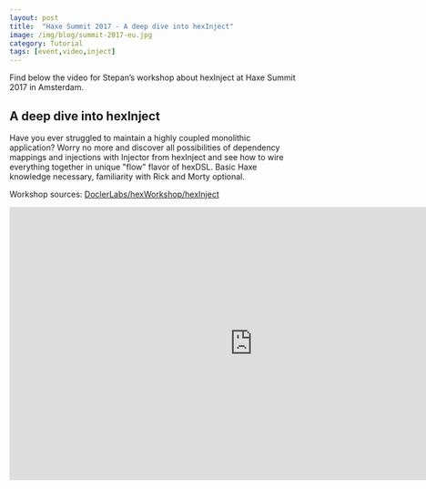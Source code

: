 ```yaml
---
layout: post
title:  "Haxe Summit 2017 - A deep dive into hexInject"
image: /img/blog/summit-2017-eu.jpg
category: Tutorial
tags: [event,video,inject]
---
```

Find below the video for Stepan’s workshop about hexInject at Haxe Summit 2017 in Amsterdam.

## A deep dive into hexInject
Have you ever struggled to maintain a highly coupled monolithic application? Worry no more and discover all possibilities of dependency mappings and injections with Injector from hexInject and see how to wire everything together in unique "flow" flavor of hexDSL. Basic Haxe knowledge necessary, familiarity with Rick and Morty optional.

Workshop sources: [DoclerLabs/hexWorkshop/hexInject](https://github.com/DoclerLabs/hexWorkshop/tree/master/hexInject)

<iframe width="853" height="480" src="https://www.youtube.com/embed/a9cBRLcnwdI" frameborder="0" allowfullscreen></iframe>
